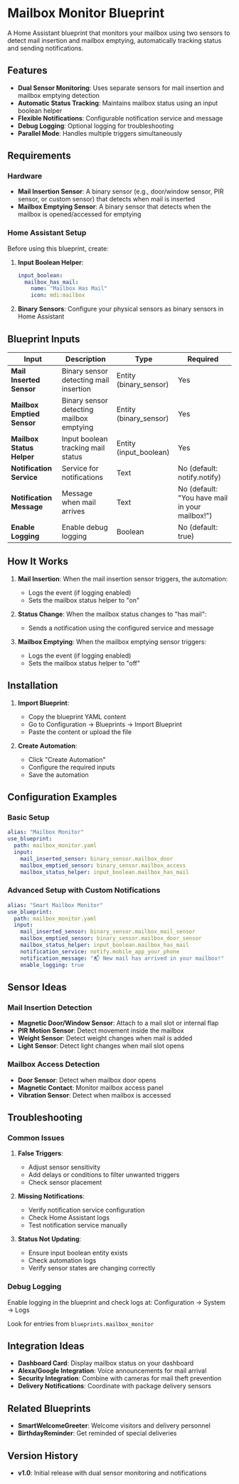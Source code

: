 # Mailbox Monitor Blueprint

A Home Assistant blueprint that monitors your mailbox using two sensors to detect mail insertion and mailbox emptying, automatically tracking status and sending notifications.

## Features

- **Dual Sensor Monitoring**: Uses separate sensors for mail insertion and mailbox emptying detection
- **Automatic Status Tracking**: Maintains mailbox status using an input boolean helper
- **Flexible Notifications**: Configurable notification service and message
- **Debug Logging**: Optional logging for troubleshooting
- **Parallel Mode**: Handles multiple triggers simultaneously

## Requirements

### Hardware
- **Mail Insertion Sensor**: A binary sensor (e.g., door/window sensor, PIR sensor, or custom sensor) that detects when mail is inserted
- **Mailbox Emptying Sensor**: A binary sensor that detects when the mailbox is opened/accessed for emptying

### Home Assistant Setup
Before using this blueprint, create:

1. **Input Boolean Helper**:
   ```yaml
   input_boolean:
     mailbox_has_mail:
       name: "Mailbox Has Mail"
       icon: mdi:mailbox
   ```

2. **Binary Sensors**: Configure your physical sensors as binary sensors in Home Assistant

## Blueprint Inputs

| Input | Description | Type | Required |
|-------|-------------|------|----------|
| **Mail Inserted Sensor** | Binary sensor detecting mail insertion | Entity (binary_sensor) | Yes |
| **Mailbox Emptied Sensor** | Binary sensor detecting mailbox emptying | Entity (binary_sensor) | Yes |
| **Mailbox Status Helper** | Input boolean tracking mail status | Entity (input_boolean) | Yes |
| **Notification Service** | Service for notifications | Text | No (default: notify.notify) |
| **Notification Message** | Message when mail arrives | Text | No (default: "You have mail in your mailbox!") |
| **Enable Logging** | Enable debug logging | Boolean | No (default: true) |

## How It Works

1. **Mail Insertion**: When the mail insertion sensor triggers, the automation:
   - Logs the event (if logging enabled)
   - Sets the mailbox status helper to "on"

2. **Status Change**: When the mailbox status changes to "has mail":
   - Sends a notification using the configured service and message

3. **Mailbox Emptying**: When the mailbox emptying sensor triggers:
   - Logs the event (if logging enabled)
   - Sets the mailbox status helper to "off"

## Installation

1. **Import Blueprint**:
   - Copy the blueprint YAML content
   - Go to Configuration → Blueprints → Import Blueprint
   - Paste the content or upload the file

2. **Create Automation**:
   - Click "Create Automation"
   - Configure the required inputs
   - Save the automation

## Configuration Examples

### Basic Setup
```yaml
alias: "Mailbox Monitor"
use_blueprint:
  path: mailbox_monitor.yaml
  input:
    mail_inserted_sensor: binary_sensor.mailbox_door
    mailbox_emptied_sensor: binary_sensor.mailbox_access
    mailbox_status_helper: input_boolean.mailbox_has_mail
```

### Advanced Setup with Custom Notifications
```yaml
alias: "Smart Mailbox Monitor"
use_blueprint:
  path: mailbox_monitor.yaml
  input:
    mail_inserted_sensor: binary_sensor.mailbox_mail_sensor
    mailbox_emptied_sensor: binary_sensor.mailbox_door_sensor
    mailbox_status_helper: input_boolean.mailbox_has_mail
    notification_service: notify.mobile_app_your_phone
    notification_message: "📬 New mail has arrived in your mailbox!"
    enable_logging: true
```

## Sensor Ideas

### Mail Insertion Detection
- **Magnetic Door/Window Sensor**: Attach to a mail slot or internal flap
- **PIR Motion Sensor**: Detect movement inside the mailbox
- **Weight Sensor**: Detect weight changes when mail is added
- **Light Sensor**: Detect light changes when mail slot opens

### Mailbox Access Detection
- **Door Sensor**: Detect when mailbox door opens
- **Magnetic Contact**: Monitor mailbox access panel
- **Vibration Sensor**: Detect when mailbox is accessed

## Troubleshooting

### Common Issues

1. **False Triggers**: 
   - Adjust sensor sensitivity
   - Add delays or conditions to filter unwanted triggers
   - Check sensor placement

2. **Missing Notifications**:
   - Verify notification service configuration
   - Check Home Assistant logs
   - Test notification service manually

3. **Status Not Updating**:
   - Ensure input boolean entity exists
   - Check automation logs
   - Verify sensor states are changing correctly

### Debug Logging

Enable logging in the blueprint and check logs at:
Configuration → System → Logs

Look for entries from `blueprints.mailbox_monitor`

## Integration Ideas

- **Dashboard Card**: Display mailbox status on your dashboard
- **Alexa/Google Integration**: Voice announcements for mail arrival
- **Security Integration**: Combine with cameras for mail theft prevention
- **Delivery Notifications**: Coordinate with package delivery sensors

## Related Blueprints

- **SmartWelcomeGreeter**: Welcome visitors and delivery personnel
- **BirthdayReminder**: Get reminded of special deliveries

## Version History

- **v1.0**: Initial release with dual sensor monitoring and notifications 